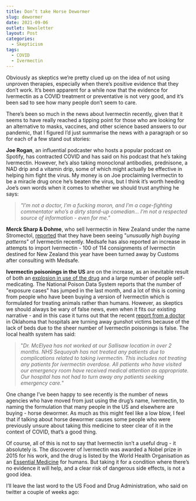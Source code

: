 ```yaml
---
title: Don’t take Horse Dewormer
slug: dewormer
date: 2021-09-06
outlet: Newsletter
layout: Post
categories:
  - Skepticism
tags:
  - COVID
  - Ivermectin
---
```


Obviously as skeptics we’re pretty clued up on the idea of not using unproven therapies, especially when there’s positive evidence that they don’t work. It’s been apparent for a while now that the evidence for Ivermectin as a COVID treatment or preventative is not very good, and it’s been sad to see how many people don’t seem to care.

<!-- more -->

There’s been so much in the news about Ivermectin recently, given that it seems to have really reached a tipping point for those who are looking for an alternative to masks, vaccines, and other science based answers to our pandemic, that I figured I’d just summarise the news with a paragraph or so for each of a few stand out stories:

**Joe Rogan**, an influential podcaster who hosts a popular podcast on Spotify, has contracted COVID and has said on his podcast that he’s taking Ivermectin. However, he’s also taking monoclonal antibodies, prednisone, a NAD drip and a vitamin drip, some of which might actually be effective in helping him fight the virus. My money is on Joe proclaiming Ivermectin to be a miracle drug once he’s beaten the virus, but I think it’s worth heeding Joe’s own words when it comes to whether we should trust anything he says:

> _"I’m not a doctor, I’m a fucking moron, and I’m a cage-fighting commentator who’s a dirty stand-up comedian... I’m not a respected source of information - even for me."_

**Merck Sharp & Dohme**, who sell Ivermectin in New Zealand under the name Stromectol, [reported](https://www.stuff.co.nz/national/health/coronavirus/300398880/covid19-kiwis-warned-not-to-selftreat-with-ivermectin-as-import-attempts-grow) that they have been seeing "_unusually high buying patterns_" of Ivermectin recently. Medsafe has also reported an increase in attempts to import Ivermectin - 100 of 114 consignments of Ivermectin destined for New Zealand this year have been turned away by Customs after consulting with Medsafe.

**Ivermectin poisonings in the US** are on the increase, as an inevitable result of both an [explosion in use of the drug](https://www.npr.org/sections/coronavirus-live-updates/2021/09/04/1034217306/ivermectin-overdose-exposure-cases-poison-control-centers) and a large number of people self-medicating. The National Poison Data System reports that the number of "exposure cases" has jumped in the last month, and a lot of this is coming from people who have been buying a version of Ivermectin which is formulated for treating animals rather than humans. However, as skeptics we should always be wary of false news, even when it fits our existing narrative - and in this case it turns out that the recent [report from a doctor](https://www.rollingstone.com/politics/politics-news/gunshot-victims-horse-dewormer-ivermectin-oklahoma-hospitals-covid-1220608/) in Oklahoma that hospitals are turning away gunshot victims because of the lack of beds due to the sheer number of Ivermectin poisonings is false. The local health system has said:

> "_Dr. McElyea has not worked at our Sallisaw location in over 2 months. NHS Sequoyah has not treated any patients due to complications related to taking ivermectin. This includes not treating any patients for ivermectin overdose. All patients who have visited our emergency room have received medical attention as appropriate. Our hospital has not had to turn away any patients seeking emergency care._"

One change I’ve been happy to see recently is the number of news agencies who have moved from just using the drug’s name, Ivermectin, to naming the formulation that many people in the US and elsewhere are buying - horse dewormer. As much as this might feel like a low blow, I feel that if talking about horse dewormer causes some people who were previously unsure about taking this medicine to steer clear of it in the context of COVID, that’s a good thing.

Of course, all of this is not to say that Ivermectin isn’t a useful drug - it absolutely is. The discoverer of Ivermectin was awarded a Nobel prize in 2015 for his work, and the drug is listed by the World Health Organisation as an [Essential Medicine](https://www.who.int/publications/i/item/WHOMVPEMPIAU2019.06) for humans. But taking it for a condition where there’s no evidence it will help, and a clear risk of dangerous side effects, is not a good idea.

I’ll leave the last word to the US Food and Drug Administration, who said on twitter a couple of weeks ago:

<embed-tweet value="https://twitter.com/US_FDA/status/1429050070243192839" />
